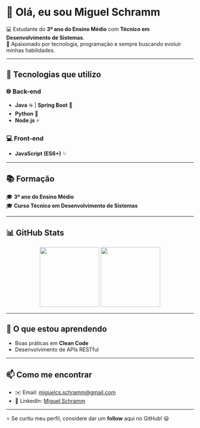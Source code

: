 # 👋 Olá, eu sou Miguel Schramm

💻 Estudante do **3º ano do Ensino Médio** com **Técnico em Desenvolvimento de Sistemas**.  
🚀 Apaixonado por tecnologia, programação e sempre buscando evoluir minhas habilidades.  

---

## 🚀 Tecnologias que utilizo

### 🌐 Back-end
- **Java** ☕ | **Spring Boot** 🌱  
- **Python** 🐍  
- **Node.js** ⚡  

### 💻 Front-end
- **JavaScript (ES6+)** ✨  

---

## 📚 Formação
🎓 **3º ano do Ensino Médio**  
🎓 **Curso Técnico em Desenvolvimento de Sistemas**  

---

## 📊 GitHub Stats

<div align="center">
  <img height="160em" src="https://github-readme-stats.vercel.app/api?username=miguelcpaz&show_icons=true&theme=tokyonight" />
  <img height="160em" src="https://github-readme-stats.vercel.app/api/top-langs/?username=miguelcpaz&layout=compact&langs_count=7&theme=tokyonight" />
</div>

---

## 🌱 O que estou aprendendo
- Boas práticas em **Clean Code**  
- Desenvolvimento de APIs RESTful  

---

## 📫 Como me encontrar
- ✉️ Email: miguelcs.schramm@gmail.com 
- 💼 LinkedIn: [Miguel Schramm](https://www.linkedin.com/in/miguelschramm/)  

---

⭐ Se curtiu meu perfil, considere dar um **follow** aqui no GitHub! 😃
